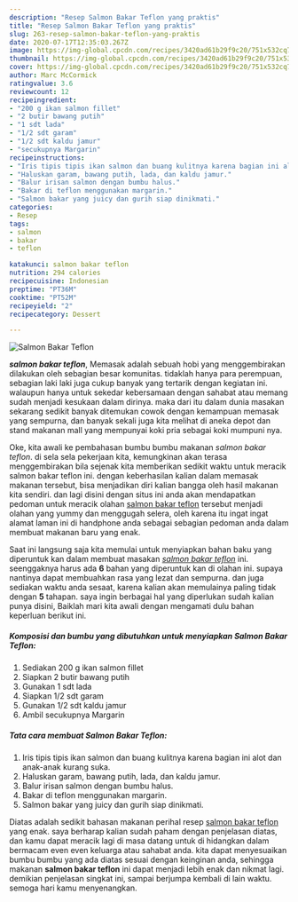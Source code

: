 ```yaml
---
description: "Resep Salmon Bakar Teflon yang praktis"
title: "Resep Salmon Bakar Teflon yang praktis"
slug: 263-resep-salmon-bakar-teflon-yang-praktis
date: 2020-07-17T12:35:03.267Z
image: https://img-global.cpcdn.com/recipes/3420ad61b29f9c20/751x532cq70/salmon-bakar-teflon-foto-resep-utama.jpg
thumbnail: https://img-global.cpcdn.com/recipes/3420ad61b29f9c20/751x532cq70/salmon-bakar-teflon-foto-resep-utama.jpg
cover: https://img-global.cpcdn.com/recipes/3420ad61b29f9c20/751x532cq70/salmon-bakar-teflon-foto-resep-utama.jpg
author: Marc McCormick
ratingvalue: 3.6
reviewcount: 12
recipeingredient:
- "200 g ikan salmon fillet"
- "2 butir bawang putih"
- "1 sdt lada"
- "1/2 sdt garam"
- "1/2 sdt kaldu jamur"
- "secukupnya Margarin"
recipeinstructions:
- "Iris tipis tipis ikan salmon dan buang kulitnya karena bagian ini alot dan anak-anak kurang suka."
- "Haluskan garam, bawang putih, lada, dan kaldu jamur."
- "Balur irisan salmon dengan bumbu halus."
- "Bakar di teflon menggunakan margarin."
- "Salmon bakar yang juicy dan gurih siap dinikmati."
categories:
- Resep
tags:
- salmon
- bakar
- teflon

katakunci: salmon bakar teflon 
nutrition: 294 calories
recipecuisine: Indonesian
preptime: "PT36M"
cooktime: "PT52M"
recipeyield: "2"
recipecategory: Dessert

---
```



![Salmon Bakar Teflon](https://img-global.cpcdn.com/recipes/3420ad61b29f9c20/751x532cq70/salmon-bakar-teflon-foto-resep-utama.jpg)

<b><i>salmon bakar teflon</i></b>, Memasak adalah sebuah hobi yang menggembirakan dilakukan oleh sebagian besar komunitas. tidaklah hanya para perempuan, sebagian laki laki juga cukup banyak yang tertarik dengan kegiatan ini. walaupun hanya untuk sekedar kebersamaan dengan sahabat atau memang sudah menjadi kesukaan dalam dirinya. maka dari itu dalam dunia masakan sekarang sedikit banyak ditemukan cowok dengan kemampuan memasak yang sempurna, dan banyak sekali juga kita melihat di aneka depot dan stand makanan mall yang mempunyai koki pria sebagai koki mumpuni nya.

Oke, kita awali ke pembahasan bumbu bumbu makanan <i>salmon bakar teflon</i>. di sela sela pekerjaan kita, kemungkinan akan terasa menggembirakan bila sejenak kita memberikan sedikit waktu untuk meracik salmon bakar teflon ini. dengan keberhasilan kalian dalam memasak makanan tersebut, bisa menjadikan diri kalian bangga oleh hasil makanan kita sendiri. dan lagi disini dengan situs ini anda akan mendapatkan pedoman untuk meracik olahan <u>salmon bakar teflon</u> tersebut menjadi olahan yang yummy dan menggugah selera, oleh karena itu ingat ingat alamat laman ini di handphone anda sebagai sebagian pedoman anda dalam membuat makanan baru yang enak.




Saat ini langsung saja kita memulai untuk menyiapkan bahan baku yang diperuntuk kan dalam membuat masakan <u><i>salmon bakar teflon</i></u> ini. seenggaknya harus ada <b>6</b> bahan yang diperuntuk kan di olahan ini. supaya nantinya dapat membuahkan rasa yang lezat dan sempurna. dan juga sediakan waktu anda sesaat, karena kalian akan memulainya paling tidak dengan <b>5</b> tahapan. saya ingin berbagai hal yang diperlukan sudah kalian punya disini, Baiklah mari kita awali dengan mengamati dulu bahan keperluan berikut ini.

<!--inarticleads1-->

##### Komposisi dan bumbu yang dibutuhkan untuk menyiapkan Salmon Bakar Teflon:

1. Sediakan 200 g ikan salmon fillet
1. Siapkan 2 butir bawang putih
1. Gunakan 1 sdt lada
1. Siapkan 1/2 sdt garam
1. Gunakan 1/2 sdt kaldu jamur
1. Ambil secukupnya Margarin




<!--inarticleads2-->

##### Tata cara membuat Salmon Bakar Teflon:

1. Iris tipis tipis ikan salmon dan buang kulitnya karena bagian ini alot dan anak-anak kurang suka.
1. Haluskan garam, bawang putih, lada, dan kaldu jamur.
1. Balur irisan salmon dengan bumbu halus.
1. Bakar di teflon menggunakan margarin.
1. Salmon bakar yang juicy dan gurih siap dinikmati.




Diatas adalah sedikit bahasan makanan perihal resep <u>salmon bakar teflon</u> yang enak. saya berharap kalian sudah paham dengan penjelasan diatas, dan kamu dapat meracik lagi di masa datang untuk di hidangkan dalam bermacam even even keluarga atau sahabat anda. kita dapat menyesuaikan bumbu bumbu yang ada diatas sesuai dengan keinginan anda, sehingga makanan <b>salmon bakar teflon</b> ini dapat menjadi lebih enak dan nikmat lagi. demikian penjelasan singkat ini, sampai berjumpa kembali di lain waktu. semoga hari kamu menyenangkan.
